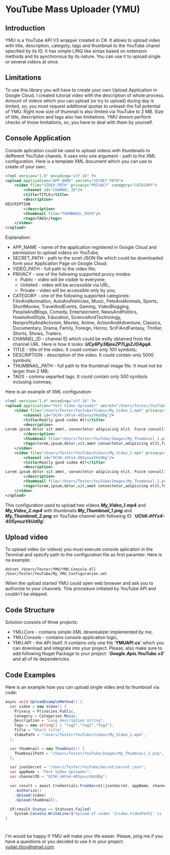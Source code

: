 # YouTube Mass Uploader (YMU)
## Introduction
YMU is a YouTube API V3 wrapper created in C#. It allows to upload video with title, description, categoty, tags and thumbnail to the YouTube chanel specified by its ID. It has simple LINQ like sintax based on extension methods and its aynchronous by its nature. You can use it to upload single or several videos at once. 
## Limitations
To use this library you will have to create your own Upload Application in Google Cloud. I created tutorial video with the description of whole process.
Amount of videos which you can upload (or try to upload) during day is limited, so, you must request additional quotas to unleash the full potential of YMU. 
Right now size of thumnail is also limited via YouTube to 2 MB. Size of title, description and tags also has limitations. YMU doesnt perform checks of those limitations, so, you have to deal with them by yourself.
## Console Application
Console aplication could be used to upload videos with thumbnails to defferent YouTube chanels. It uses only one argument - path to the XML configuration.
Here is a template XML document which you can use to create of your own:
```XML
<?xml version="1.0" encoding="utf-16" ?>
<upload application="APP_NAME" secret="SECRET_PATH">
    <video file="VIDEO_PATH" privacy="PRIVACY" category="CATEGORY">
        <channel id="CHANNEL_ID"/>
        <title>TITLE</title>
        <description>
DESCRIPTION
        </description>
        <thumbnail file="THUMBNAIL_PATH"/>         
        <tags>TAGS</tags>
    </video>
</upload>
```
Explanation:
- APP_NAME - name of the application registered in Google Cloud and permission to upload videos on YouTube;
- SECRET_PATH - path to the scret JSON file which could be downloaded form your Application Page on Google Cloud;
- VIDEO_PATH - full path to the video file;
- PRIVACY - one of the following supported prvicy modes:
  - Public - video will be visible to everyone;
  - Unlisted - video will be accessible via URL;
  - Private - video will be accessible only by you;
- CATEGORY - one of the following supported categories: FilmAndAnimation, AutoAndVehicles, Music, PetsAndAnimals, Sports, ShortMovies, TravelAndEvents, Gaming, VideoBlogging, PeopleAndBlogs, Comedy, Entertainment, NewsAndPolitics, HowtoAndStyle, Education, ScienceAndTechnology, NonprofitsAndActivism, Movies, Anime, ActionAndAdventure, Classics, Documentary, Drama, Family, Foreign, Horror, SciFiAndFantasy, Thriller, Shorts, Shows, Trailers.
- CHANNEL_ID - channel ID which could be esilly obtained from the channel URL. Here is how it looks: ***UCy6Py3BjosZP7LjpZJO4gqA***.
- TITLE - title of the video. It could contain only 100 symbols;
- DESCRIPTION - description of the video. It could contain only 5000 symbols;
- THUMBNAIL_PATH - full path to the thumbnail image file. It must not be larger then 2 MB;
- TAGS - comma separted tags. It could contain only 500 symbols inclusing commas;

Here is an example of XML configuration:
```XML
<?xml version="1.0" encoding="utf-16" ?>
<upload application="Test Video Uploader" secret="/Users/Tester/YouTube/Secret/secret.json">
    <video file="/Users/Tester/YouTube/Videos/My_Video_1.mp4" privacy="Public" category="Entertainment">
        <channel id="UChK-iHYx4-4O5ynuzVkUd0g"/>
        <title>Really good video #1!</title>
        <description>
Lorem ipsum dolor sit amet, consectetur adipiscing elit. Fusce convallis eros nunc, vel molestie tortor blandit sed. Vestibulum eget aliquet odio. Integer eu volutpat lacus, vel finibus leo. Mauris non vehicula purus.  
        </description>
        <thumbnail file="/Users/Tester/YouTube/Images/My_Thumbnail_1.png"/>         
        <tags>lorem,ipsum,dolor,sit,amet consectetur,adipiscing elit,fusce convallis eros,nunc vel molestie tortor, blandit sed vestibulum</tags>
    </video>
    <video file="/Users/Tester/YouTube/Videos/My_Video_2.mp4" privacy="Public" category="Entertainment">
        <channel id="UChK-iHYx4-4O5ynuzVkUd0g"/>
        <title>Really good video #2!</title>
        <description>
Lorem ipsum dolor sit amet, consectetur adipiscing elit. Fusce convallis eros nunc, vel molestie tortor blandit sed. Vestibulum eget aliquet odio. Integer eu volutpat lacus, vel finibus leo. Mauris non vehicula purus.  
        </description>
        <thumbnail file="/Users/Tester/YouTube/Images/My_Thumbnail_2.png"/>         
        <tags>lorem,ipsum,dolor,sit,amet consectetur,adipiscing elit,fusce convallis eros,nunc vel molestie tortor, blandit sed vestibulum</tags>
    </video>  
</upload>
```
This configuration used to upload two videos ***My_Video_1.mp4*** and ***My_Video_2.mp4*** with thumbnails ***My_Thumbnail_1.png*** and ***My_Thumbnail_2.png*** on YouTube channel with following ID: '***UChK-iHYx4-4O5ynuzVkUd0g***'. 
## Upload video
To upload video (or videos) you must execute console aplication in the Terminal and specify path to the configuration file as first paramter. Here is na example:
```
dotnet /Users/Tester/YMU/YMU.Console.dll /User/Tester/YouTube/My_YMU_Configuration.xml 
```
When the upload started YMU could open web browser and ask you to authorize to your channels. This procedure initiated by YouTube API and couldn't be skipped.

## Code Structure
Solution consists of three projects:
- YMU.Core - contains simple XML deserealizer implemented by me;
- YMU.Console - contains console application logic;
- YMU.API - the API itself. It contains only one file '**YMUAPI.cs**' which you can download and integrate into your project. Please, also make sure to add following Nuget Package to your project: '***Google.Apis.YouTube.v3***' and all of its dependencies.

## Code Examples
Here is an example how you can upload single video and its thumbnail via code:
```C#
async void UploadExampleMethod() {
  var video = new Video() {
    Privacy = Privacies.Public,
    Category = Categories.Music,
    Description = "Long description string",
    Tags = new string[] { "tag1","tag2","tag3"},
    Title = "Short title",
    VideoPath = "/Users/Tester/YouTube/Videos/My_Video_1.mp4",
  };

  var thumbnail = new Thumbnail() {
    ThumbnailPath = "/Users/Tester/YouTube/Images/My_Thumbnail_1.png",
  };

  var jsonSecret = "/Users/Tester/YouTube/Secret/secret.json";
  var appName = "Test Video Uploader";
  var channelID = "UChK-iHYx4-4O5ynuzVkUd0g";

  var result = await Credentials.FromSecret(jsonSecret, appName, channelID)
    .Authorize()
    .Upload(video)
    .Upload(thumbnail);

  if(result.Status == Statuses.Failed)
    System.Console.WriteLine($"Upload of video '{video.VideoPath}' is  failed due to error: {result.Error}!");
}
```
#
I'm would be happy if YMU will make your life easier. Please, ping me if you have a questions or you decided to use it in your project: [yulian.titov@gmail.com](yulian.titov@gmail.com). 
